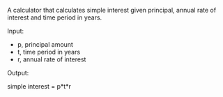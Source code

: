 A calculator that calculates simple interest given principal, annual rate of interest and time period in years.

Input:
- p, principal amount
- t, time period in years
- r, annual rate of interest
   
Output:

simple interest = p\*t\*r
